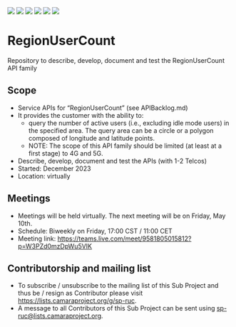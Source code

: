 <a href="https://github.com/camaraproject/RegionUserCount/commits/" title="Last Commit"><img src="https://img.shields.io/github/last-commit/camaraproject/RegionUserCount?style=plastic"></a>
<a href="https://github.com/camaraproject/RegionUserCount/issues" title="Open Issues"><img src="https://img.shields.io/github/issues/camaraproject/RegionUserCount?style=plastic"></a>
<a href="https://github.com/camaraproject/RegionUserCount/pulls" title="Open Pull Requests"><img src="https://img.shields.io/github/issues-pr/camaraproject/RegionUserCount?style=plastic"></a>
<a href="https://github.com/camaraproject/RegionUserCount/graphs/contributors" title="Contributors"><img src="https://img.shields.io/github/contributors/camaraproject/RegionUserCount?style=plastic"></a>
<a href="https://github.com/camaraproject/RegionUserCount" title="Repo Size"><img src="https://img.shields.io/github/repo-size/camaraproject/RegionUserCount?style=plastic"></a>
<a href="https://github.com/camaraproject/RegionUserCount/blob/main/LICENSE" title="License"><img src="https://img.shields.io/badge/License-Apache%202.0-green.svg?style=plastic"></a>

# RegionUserCount
Repository to describe, develop, document and test the RegionUserCount API family

## Scope
* Service APIs for “RegionUserCount” (see APIBacklog.md)  
* It provides the customer with the ability to:  
  * query the number of active users (i.e., excluding idle mode users) in the specified area. The query area can be a circle or a polygon composed of longitude and latitude points.
  * NOTE: The scope of this API family should be limited (at least at a first stage) to 4G and 5G.  
* Describe, develop, document and test the APIs (with 1-2 Telcos)  
* Started: December 2023
* Location: virtually  

## Meetings
* Meetings will be held virtually. The next meeting will be on Friday, May 10th.
* Schedule: Biweekly on Friday, 17:00 CST / 11:00 CET
* Meeting link: https://teams.live.com/meet/9581805015812?p=W3PZd0mzDpWu5VIK

## Contributorship and mailing list
* To subscribe / unsubscribe to the mailing list of this Sub Project and thus be / resign as Contributor please visit <https://lists.camaraproject.org/g/sp-ruc>.
* A message to all Contributors of this Sub Project can be sent using <sp-ruc@lists.camaraproject.org>.
